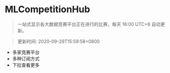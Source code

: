 # MLCompetitionHub

> 一站式显示各大数据竞赛平台正在进行的比赛，每天 16:00 UTC+8 自动更新。
  
> 更新时间: 2020-09-29T15:59:58+0800 

* 多家竞赛平台
* 多种订阅方式
* 下拉查看更多
